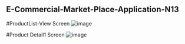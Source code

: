 ## E-Commercial-Market-Place-Application-N13

#ProductList-View Screen
![image](https://github.com/user-attachments/assets/71cba611-f0bf-40e2-9dc7-cb7e5c268f8c)

#Product Detail1 Screen
![image](https://github.com/user-attachments/assets/ab0f786c-2aed-4d16-887e-6150a9c01424)



